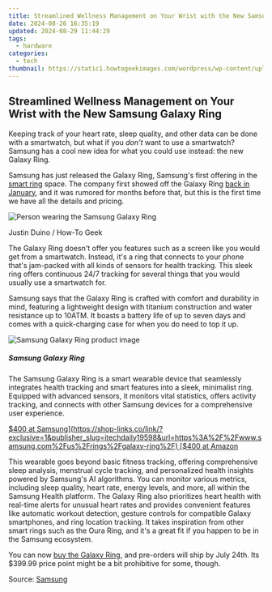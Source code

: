 ```yaml
---
title: Streamlined Wellness Management on Your Wrist with the New Samsung Galaxy Ring
date: 2024-08-26 16:35:19
updated: 2024-08-29 11:44:29
tags:
  - hardware
categories:
  - tech
thumbnail: https://static1.howtogeekimages.com/wordpress/wp-content/uploads/wm/2024/07/person-holding-the-samsung-galaxy-ring-showing-its-sensors.jpg
---
```


## Streamlined Wellness Management on Your Wrist with the New Samsung Galaxy Ring

Keeping track of your heart rate, sleep quality, and other data can be done with a smartwatch, but what if you _don't_ want to use a smartwatch? Samsung has a cool new idea for what you could use instead: the new Galaxy Ring.

 Samsung has just released the Galaxy Ring, Samsung's first offering in the [smart ring](https://tech-recovery.techidaily.com/step-by-step-fix-for-coredll-absent-mistake-on-your-computer/) space. The company first showed off the Galaxy Ring [back in January,](https://youtube-web.techidaily.com/ed-youtube-marketing-key-methods-for-attracting-viewers/) and it was rumored for months before that, but this is the first time we have all the details and pricing.

![Person wearing the Samsung Galaxy Ring](https://static1.howtogeekimages.com/wordpress/wp-content/uploads/wm/2024/07/person-wearing-the-samsung-galaxy-ring.jpg) 

Justin Duino / How-To Geek

 The Galaxy Ring doesn't offer you features such as a screen like you would get from a smartwatch. Instead, it's a ring that connects to your phone that's jam-packed with all kinds of sensors for health tracking. This sleek ring offers continuous 24/7 tracking for several things that you would usually use a smartwatch for.

 Samsung says that the Galaxy Ring is crafted with comfort and durability in mind, featuring a lightweight design with titanium construction and water resistance up to 10ATM. It boasts a battery life of up to seven days and comes with a quick-charging case for when you do need to top it up.

![Samsung Galaxy Ring product image](https://static1.howtogeekimages.com/wordpress/wp-content/uploads/2024/07/001-galaxy-ring-titaniumblack-front.jpg) 

#####  Samsung Galaxy Ring

The Samsung Galaxy Ring is a smart wearable device that seamlessly integrates health tracking and smart features into a sleek, minimalist ring. Equipped with advanced sensors, it monitors vital statistics, offers activity tracking, and connects with other Samsung devices for a comprehensive user experience.

[$400 at Samsung](https://shop-links.co/link/?exclusive=1&publisher_slug=itechdaily19598&url=https%3A%2F%2Fwww.samsung.com%2Fus%2Frings%2Fgalaxy-ring%2F) [$400 at Amazon](https://amazon.com/dp/B0D3JDPB11?tag=hotoge-20&ascsubtag=UUhtgUeUpU2004076&asc%5Frefurl=https%3A%2F%2Fwww.howtogeek.com%2Fsamsung-galaxy-ring-release%2F&asc%5Fcampaign=Short-Term) 

 This wearable goes beyond basic fitness tracking, offering comprehensive sleep analysis, menstrual cycle tracking, and personalized health insights powered by Samsung's AI algorithms. You can monitor various metrics, including sleep quality, heart rate, energy levels, and more, all within the Samsung Health platform. The Galaxy Ring also prioritizes heart health with real-time alerts for unusual heart rates and provides convenient features like automatic workout detection, gesture controls for compatible Galaxy smartphones, and ring location tracking. It takes inspiration from other smart rings such as the Oura Ring, and it's a great fit if you happen to be in the Samsung ecosystem.

 You can now [buy the Galaxy Ring](https://shop-links.co/link/?exclusive=1&publisher_slug=itechdaily19598&url=https%3A%2F%2Fwww.samsung.com%2Fus%2Frings%2Fgalaxy-ring%2F), and pre-orders will ship by July 24th. Its $399.99 price point might be a bit prohibitive for some, though.

 Source: [Samsung](https://shop-links.co/link/?exclusive=1&publisher_slug=itechdaily19598&url=https%3A%2F%2Fnews.samsung.com%2Fglobal%2Fsamsungs-expanded-wearables-portfolio-unlocks-intelligent-health-experiences-for-all)

<ins class="adsbygoogle"
     style="display:block"
     data-ad-format="autorelaxed"
     data-ad-client="ca-pub-7571918770474297"
     data-ad-slot="1223367746"></ins>



<ins class="adsbygoogle"
     style="display:block"
     data-ad-client="ca-pub-7571918770474297"
     data-ad-slot="8358498916"
     data-ad-format="auto"
     data-full-width-responsive="true"></ins>
